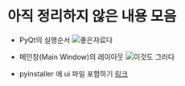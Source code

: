 # 아직 정리하지 않은 내용 모음

- PyQt의 실행순서
![좋은자료다](https://wikidocs.net/images/page/5222/r16.04.png)

- 메인창(Main Window)의 레이아웃
![이것도 그러다](https://user-images.githubusercontent.com/48408417/105280948-616fe800-5bee-11eb-8bcd-3bd926c8e845.png)

- pyinstaller 에 ui 파일 포함하기 
[링크](https://kwonkyo.tistory.com/534)
